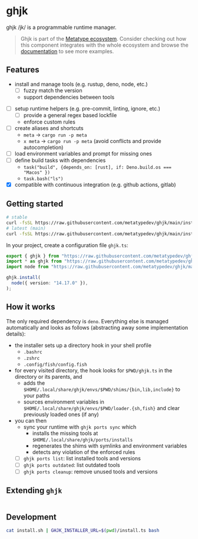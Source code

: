 # ghjk

ghjk /jk/ is a programmable runtime manager.

> Ghjk is part of the
> [Metatype ecosystem](https://github.com/metatypedev/metatype). Consider
> checking out how this component integrates with the whole ecosystem and browse
> the
> [documentation](https://metatype.dev?utm_source=github&utm_medium=readme&utm_campaign=lade)
> to see more examples.

## Features

- install and manage tools (e.g. rustup, deno, node, etc.)
  - [ ] fuzzy match the version
  - support dependencies between tools
- [ ] setup runtime helpers (e.g. pre-commit, linting, ignore, etc.)
  - [ ] provide a general regex based lockfile
  - enforce custom rules
- [ ] create aliases and shortcuts
  - `meta` -> `cargo run -p meta`
  - `x meta` -> `cargo run -p meta` (avoid conflicts and provide autocompletion)
- [ ] load environment variables and prompt for missing ones
- [ ] define build tasks with dependencies
  - `task("build", {depends_on: [rust], if: Deno.build.os === "Macos" })`
  - `task.bash("ls")`
- [x] compatible with continuous integration (e.g. github actions, gitlab)

## Getting started

```bash
# stable
curl -fsSL https://raw.githubusercontent.com/metatypedev/ghjk/main/install.sh | bash
# latest (main)
curl -fsSL https://raw.githubusercontent.com/metatypedev/ghjk/main/install.sh | GHJK_VERSION=main bash
```

In your project, create a configuration file `ghjk.ts`:

```ts
export { ghjk } from "https://raw.githubusercontent.com/metatypedev/ghjk/main/mod.ts";
import * as ghjk from "https://raw.githubusercontent.com/metatypedev/ghjk/main/mod.ts";
import node from "https://raw.githubusercontent.com/metatypedev/ghjk/main/ports/node.ts";

ghjk.install(
  node({ version: "14.17.0" }),
);
```

## How it works

The only required dependency is `deno`. Everything else is managed automatically
and looks as follows (abstracting away some implementation details):

- the installer sets up a directory hook in your shell profile
  - `.bashrc`
  - `.zshrc`
  - `.config/fish/config.fish`
- for every visited directory, the hook looks for `$PWD/ghjk.ts` in the
  directory or its parents, and
  - adds the `$HOME/.local/share/ghjk/envs/$PWD/shims/{bin,lib,include}` to your
    paths
  - sources environment variables in
    `$HOME/.local/share/ghjk/envs/$PWD/loader.{sh,fish}` and clear previously
    loaded ones (if any)
- you can then
  - sync your runtime with `ghjk ports sync` which
    - installs the missing tools at `$HOME/.local/share/ghjk/ports/installs`
    - regenerates the shims with symlinks and environment variables
    - detects any violation of the enforced rules
  - [ ] `ghjk ports list`: list installed tools and versions
  - [ ] `ghjk ports outdated`: list outdated tools
  - [ ] `ghjk ports cleanup`: remove unused tools and versions

## Extending `ghjk`

```ts
```

## Development

```bash
cat install.sh | GHJK_INSTALLER_URL=$(pwd)/install.ts bash
```
